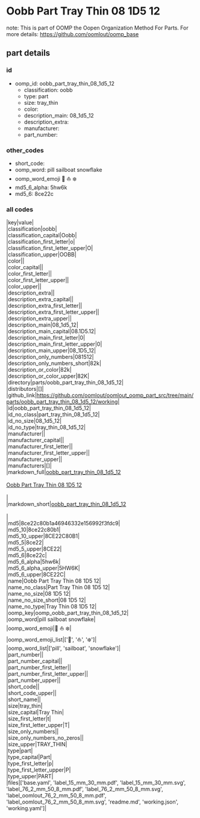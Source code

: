 # Oobb Part Tray Thin 08 1D5 12  

note: This is part of OOMP the Oopen Organization Method For Parts. For more details: https://github.com/oomlout/oomp_base

##  part details





### id
* oomp_id: oobb_part_tray_thin_08_1d5_12
  * classification: oobb
  * type: part
  * size: tray_thin
  * color: 
  * description_main: 08_1d5_12
  * description_extra: 
  * manufacturer: 
  * part_number: 

### other_codes
* short_code: 
* oomp_word: pill sailboat snowflake
* oomp_word_emoji :pill: :sailboat: :snowflake:
* md5_6_alpha: 5hw6k
* md5_6: 8ce22c

### all codes 
|key|value|  
|classification|oobb|  
|classification_capital|Oobb|  
|classification_first_letter|o|  
|classification_first_letter_upper|O|  
|classification_upper|OOBB|  
|color||  
|color_capital||  
|color_first_letter||  
|color_first_letter_upper||  
|color_upper||  
|description_extra||  
|description_extra_capital||  
|description_extra_first_letter||  
|description_extra_first_letter_upper||  
|description_extra_upper||  
|description_main|08_1d5_12|  
|description_main_capital|08.1D5.12|  
|description_main_first_letter|0|  
|description_main_first_letter_upper|0|  
|description_main_upper|08_1D5_12|  
|description_only_numbers|081512|  
|description_only_numbers_short|82k|  
|description_or_color|82k|  
|description_or_color_upper|82K|  
|directory|parts/oobb_part_tray_thin_08_1d5_12|  
|distributors|[]|  
|github_link|https://github.com/oomlout/oomlout_oomp_part_src/tree/main/parts/oobb_part_tray_thin_08_1d5_12/working|  
|id|oobb_part_tray_thin_08_1d5_12|  
|id_no_class|part_tray_thin_08_1d5_12|  
|id_no_size|08_1d5_12|  
|id_no_type|tray_thin_08_1d5_12|  
|manufacturer||  
|manufacturer_capital||  
|manufacturer_first_letter||  
|manufacturer_first_letter_upper||  
|manufacturer_upper||  
|manufacturers|[]|  
|markdown_full|[oobb_part_tray_thin_08_1d5_12](https://github.com/oomlout/oomlout_oomp_part_src/tree/main/parts/oobb_part_tray_thin_08_1d5_12/working)<br>[](https://github.com/oomlout/oomlout_oomp_part_src/tree/main/parts/oobb_part_tray_thin_08_1d5_12/working)<br>[Oobb Part Tray Thin 08 1D5 12](https://github.com/oomlout/oomlout_oomp_part_src/tree/main/parts/oobb_part_tray_thin_08_1d5_12/working)<br><br>|  
|markdown_short|[oobb_part_tray_thin_08_1d5_12](https://github.com/oomlout/oomlout_oomp_part_src/tree/main/parts/oobb_part_tray_thin_08_1d5_12/working)<br><br>|  
|md5|8ce22c80b1a46946332e156992f3fdc9|  
|md5_10|8ce22c80b1|  
|md5_10_upper|8CE22C80B1|  
|md5_5|8ce22|  
|md5_5_upper|8CE22|  
|md5_6|8ce22c|  
|md5_6_alpha|5hw6k|  
|md5_6_alpha_upper|5HW6K|  
|md5_6_upper|8CE22C|  
|name|Oobb Part Tray Thin 08 1D5 12|  
|name_no_class|Part Tray Thin 08 1D5 12|  
|name_no_size|08 1D5 12|  
|name_no_size_short|08 1D5 12|  
|name_no_type|Tray Thin 08 1D5 12|  
|oomp_key|oomp_oobb_part_tray_thin_08_1d5_12|  
|oomp_word|pill sailboat snowflake|  
|oomp_word_emoji|:pill: :sailboat: :snowflake:|  
|oomp_word_emoji_list|[':pill:', ':sailboat:', ':snowflake:']|  
|oomp_word_list|['pill', 'sailboat', 'snowflake']|  
|part_number||  
|part_number_capital||  
|part_number_first_letter||  
|part_number_first_letter_upper||  
|part_number_upper||  
|short_code||  
|short_code_upper||  
|short_name||  
|size|tray_thin|  
|size_capital|Tray Thin|  
|size_first_letter|t|  
|size_first_letter_upper|T|  
|size_only_numbers||  
|size_only_numbers_no_zeros||  
|size_upper|TRAY_THIN|  
|type|part|  
|type_capital|Part|  
|type_first_letter|p|  
|type_first_letter_upper|P|  
|type_upper|PART|  
|files|['base.yaml', 'label_15_mm_30_mm.pdf', 'label_15_mm_30_mm.svg', 'label_76_2_mm_50_8_mm.pdf', 'label_76_2_mm_50_8_mm.svg', 'label_oomlout_76_2_mm_50_8_mm.pdf', 'label_oomlout_76_2_mm_50_8_mm.svg', 'readme.md', 'working.json', 'working.yaml']|  
